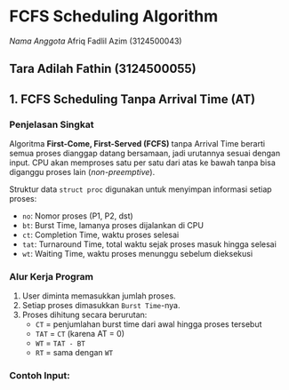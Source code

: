 # FCFS Scheduling Algorithm
*Nama Anggota*
Afriq Fadlil Azim (3124500043)  
  
  Tara Adilah Fathin (3124500055)
---

## 1. FCFS Scheduling Tanpa Arrival Time (AT)

### Penjelasan Singkat

Algoritma **First-Come, First-Served (FCFS)** tanpa Arrival Time berarti semua proses dianggap datang bersamaan, jadi urutannya sesuai dengan input. CPU akan memproses satu per satu dari atas ke bawah tanpa bisa diganggu proses lain (*non-preemptive*).

Struktur data `struct proc` digunakan untuk menyimpan informasi setiap proses:

- `no`: Nomor proses (P1, P2, dst)
- `bt`: Burst Time, lamanya proses dijalankan di CPU
- `ct`: Completion Time, waktu proses selesai
- `tat`: Turnaround Time, total waktu sejak proses masuk hingga selesai
- `wt`: Waiting Time, waktu proses menunggu sebelum dieksekusi

### Alur Kerja Program

1. User diminta memasukkan jumlah proses.
2. Setiap proses dimasukkan `Burst Time`-nya.
3. Proses dihitung secara berurutan:
   - `CT` = penjumlahan burst time dari awal hingga proses tersebut
   - `TAT` = `CT` (karena AT = 0)
   - `WT` = `TAT - BT`
   - `RT` = sama dengan `WT`

### Contoh Input:

